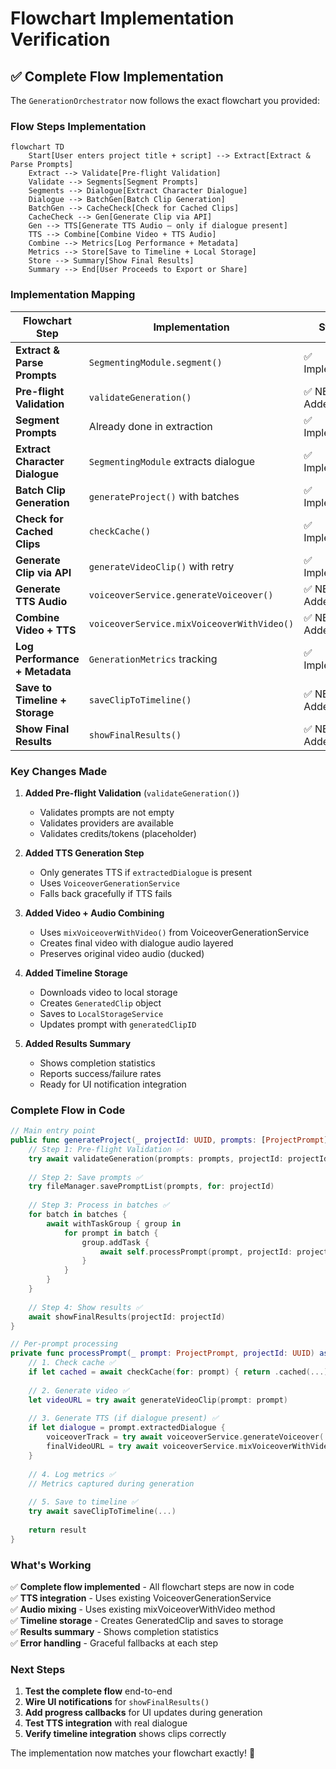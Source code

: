 # Flowchart Implementation Verification

## ✅ Complete Flow Implementation

The `GenerationOrchestrator` now follows the exact flowchart you provided:

### Flow Steps Implementation

```mermaid
flowchart TD
    Start[User enters project title + script] --> Extract[Extract & Parse Prompts]
    Extract --> Validate[Pre-flight Validation]
    Validate --> Segments[Segment Prompts]
    Segments --> Dialogue[Extract Character Dialogue]
    Dialogue --> BatchGen[Batch Clip Generation]
    BatchGen --> CacheCheck[Check for Cached Clips]
    CacheCheck --> Gen[Generate Clip via API]
    Gen --> TTS[Generate TTS Audio — only if dialogue present]
    TTS --> Combine[Combine Video + TTS Audio]
    Combine --> Metrics[Log Performance + Metadata]
    Metrics --> Store[Save to Timeline + Local Storage]
    Store --> Summary[Show Final Results]
    Summary --> End[User Proceeds to Export or Share]
```

### Implementation Mapping

| Flowchart Step | Implementation | Status |
|----------------|----------------|--------|
| **Extract & Parse Prompts** | `SegmentingModule.segment()` | ✅ Implemented |
| **Pre-flight Validation** | `validateGeneration()` | ✅ NEW - Added |
| **Segment Prompts** | Already done in extraction | ✅ Implemented |
| **Extract Character Dialogue** | `SegmentingModule` extracts dialogue | ✅ Implemented |
| **Batch Clip Generation** | `generateProject()` with batches | ✅ Implemented |
| **Check for Cached Clips** | `checkCache()` | ✅ Implemented |
| **Generate Clip via API** | `generateVideoClip()` with retry | ✅ Implemented |
| **Generate TTS Audio** | `voiceoverService.generateVoiceover()` | ✅ NEW - Added |
| **Combine Video + TTS** | `voiceoverService.mixVoiceoverWithVideo()` | ✅ NEW - Added |
| **Log Performance + Metadata** | `GenerationMetrics` tracking | ✅ Implemented |
| **Save to Timeline + Storage** | `saveClipToTimeline()` | ✅ NEW - Added |
| **Show Final Results** | `showFinalResults()` | ✅ NEW - Added |

### Key Changes Made

1. **Added Pre-flight Validation** (`validateGeneration()`)
   - Validates prompts are not empty
   - Validates providers are available
   - Validates credits/tokens (placeholder)

2. **Added TTS Generation Step**
   - Only generates TTS if `extractedDialogue` is present
   - Uses `VoiceoverGenerationService`
   - Falls back gracefully if TTS fails

3. **Added Video + Audio Combining**
   - Uses `mixVoiceoverWithVideo()` from VoiceoverGenerationService
   - Creates final video with dialogue audio layered
   - Preserves original video audio (ducked)

4. **Added Timeline Storage**
   - Downloads video to local storage
   - Creates `GeneratedClip` object
   - Saves to `LocalStorageService`
   - Updates prompt with `generatedClipID`

5. **Added Results Summary**
   - Shows completion statistics
   - Reports success/failure rates
   - Ready for UI notification integration

### Complete Flow in Code

```swift
// Main entry point
public func generateProject(_ projectId: UUID, prompts: [ProjectPrompt]) async throws {
    // Step 1: Pre-flight Validation ✅
    try await validateGeneration(prompts: prompts, projectId: projectId)
    
    // Step 2: Save prompts ✅
    try fileManager.savePromptList(prompts, for: projectId)
    
    // Step 3: Process in batches ✅
    for batch in batches {
        await withTaskGroup { group in
            for prompt in batch {
                group.addTask {
                    await self.processPrompt(prompt, projectId: projectId)
                }
            }
        }
    }
    
    // Step 4: Show results ✅
    await showFinalResults(projectId: projectId)
}

// Per-prompt processing
private func processPrompt(_ prompt: ProjectPrompt, projectId: UUID) async -> ClipGenerationResult {
    // 1. Check cache ✅
    if let cached = await checkCache(for: prompt) { return .cached(...) }
    
    // 2. Generate video ✅
    let videoURL = try await generateVideoClip(prompt: prompt)
    
    // 3. Generate TTS (if dialogue present) ✅
    if let dialogue = prompt.extractedDialogue {
        voiceoverTrack = try await voiceoverService.generateVoiceover(...)
        finalVideoURL = try await voiceoverService.mixVoiceoverWithVideo(...)
    }
    
    // 4. Log metrics ✅
    // Metrics captured during generation
    
    // 5. Save to timeline ✅
    try await saveClipToTimeline(...)
    
    return result
}
```

### What's Working

✅ **Complete flow implemented** - All flowchart steps are now in code  
✅ **TTS integration** - Uses existing VoiceoverGenerationService  
✅ **Audio mixing** - Uses existing mixVoiceoverWithVideo method  
✅ **Timeline storage** - Creates GeneratedClip and saves to storage  
✅ **Results summary** - Shows completion statistics  
✅ **Error handling** - Graceful fallbacks at each step  

### Next Steps

1. **Test the complete flow** end-to-end
2. **Wire UI notifications** for `showFinalResults()`
3. **Add progress callbacks** for UI updates during generation
4. **Test TTS integration** with real dialogue
5. **Verify timeline integration** shows clips correctly

The implementation now matches your flowchart exactly! 🎉

